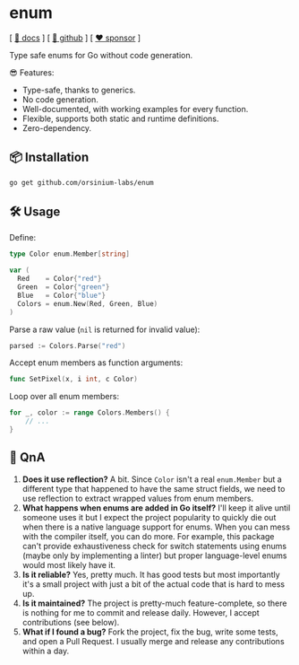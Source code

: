 # enum

[ [📄 docs](https://pkg.go.dev/github.com/orsinium-labs/enum) ] [ [🐙 github](https://github.com/orsinium-labs/enum) ] [ [❤️ sponsor](https://github.com/sponsors/orsinium) ]

Type safe enums for Go without code generation.

😎 Features:

* Type-safe, thanks to generics.
* No code generation.
* Well-documented, with working examples for every function.
* Flexible, supports both static and runtime definitions.
* Zero-dependency.

## 📦 Installation

```bash
go get github.com/orsinium-labs/enum
```

## 🛠️ Usage

Define:

```go
type Color enum.Member[string]

var (
  Red    = Color{"red"}
  Green  = Color{"green"}
  Blue   = Color{"blue"}
  Colors = enum.New(Red, Green, Blue)
)
```

Parse a raw value (`nil` is returned for invalid value):

```go
parsed := Colors.Parse("red")
```

Accept enum members as function arguments:

```go
func SetPixel(x, i int, c Color)
```

Loop over all enum members:

```go
for _, color := range Colors.Members() {
    // ...
}
```

## 🤔 QnA

1. **Does it use reflection?** A bit. Since `Color` isn't a real `enum.Member` but a different type that happened to have the same struct fields, we need to use reflection to extract wrapped values from enum members.
1. **What happens when enums are added in Go itself?** I'll keep it alive until someone uses it but I expect the project popularity to quickly die out when there is a native language support for enums. When you can mess with the compiler itself, you can do more. For example, this package can't provide exhaustiveness check for switch statements using enums (maybe only by implementing a linter) but proper language-level enums would most likely have it.
1. **Is it reliable?** Yes, pretty much. It has good tests but most importantly it's a small project with just a bit of the actual code that is hard to mess up.
1. **Is it maintained?** The project is pretty-much feature-complete, so there is nothing for me to commit and release daily. However, I accept contributions (see below).
1. **What if I found a bug?** Fork the project, fix the bug, write some tests, and open a Pull Request. I usually merge and release any contributions within a day.
